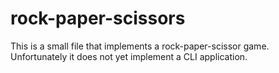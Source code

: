 # rock-paper-scissors

This is a small file that implements a rock-paper-scissor game. Unfortunately it does not yet implement a CLI application.
